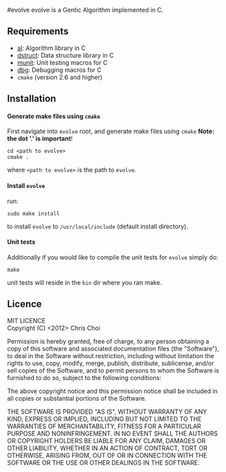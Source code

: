 #evolve
evolve is a Gentic Algorithm implemented in C.

## Requirements

- [al](http://github.com/chutsu/al): Algorithm library in C
- [dstruct](http://github.com/chutsu/dstruct): Data structure library in C
- [munit](http://github.com/chutsu/munit): Unit testing macros for C
- [dbg](http://github.com/chutsu/dbg): Debugging macros for C
- `cmake` (version 2.6 and higher)

## Installation
#### Generate make files using `cmake`
First navigate into `evolve` root, and generate make files using `cmake` **Note: the dot '.' is important**!

    cd <path to evolve>
    cmake .  
    
where `<path to evolve>` is the path to `evolve`.

#### Install `evolve`
run:

    sudo make install  

to install `evolve` to `/usr/local/include` (default install directory). 

#### Unit tests
Additionally if you would like to compile the unit tests for `evolve` simply do: 
    
    make
    
unit tests will reside in the `bin` dir where you ran make.
    


## Licence
MIT LICENCE  
Copyright (C) <2012> Chris Choi

Permission is hereby granted, free of charge, to any person obtaining a copy of this software and associated documentation files (the "Software"), to deal in the Software without restriction, including without limitation the rights to use, copy, modify, merge, publish, distribute, sublicense, and/or sell copies of the Software, and to permit persons to whom the Software is furnished to do so, subject to the following conditions:

The above copyright notice and this permission notice shall be included in all copies or substantial portions of the Software.

THE SOFTWARE IS PROVIDED "AS IS", WITHOUT WARRANTY OF ANY KIND, EXPRESS OR IMPLIED, INCLUDING BUT NOT LIMITED TO THE WARRANTIES OF MERCHANTABILITY, FITNESS FOR A PARTICULAR PURPOSE AND NONINFRINGEMENT. IN NO EVENT SHALL THE AUTHORS OR COPYRIGHT HOLDERS BE LIABLE FOR ANY CLAIM, DAMAGES OR OTHER LIABILITY, WHETHER IN AN ACTION OF CONTRACT, TORT OR OTHERWISE, ARISING FROM, OUT OF OR IN CONNECTION WITH THE SOFTWARE OR THE USE OR OTHER DEALINGS IN THE SOFTWARE.


